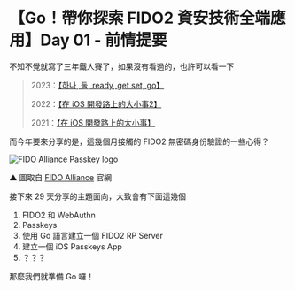 # 【Go！帶你探索 FIDO2 資安技術全端應用】Day 01 - 前情提要

不知不覺就寫了三年鐵人賽了，如果沒有看過的，也許可以看一下

> 2023：[【하나, 둘, ready, get set, go】](https://ithelp.ithome.com.tw/users/20140363/ironman/6436)
> 
> 2022：[【在 iOS 開發路上的大小事2】](https://ithelp.ithome.com.tw/users/20140363/ironman/5238)
> 
> 2021：[【在 iOS 開發路上的大小事】](https://ithelp.ithome.com.tw/users/20140363/ironman/4064)

而今年要來分享的是，這幾個月接觸的 FIDO2 無密碼身份驗證的一些心得？

![FIDO Alliance Passkey logo](https://fidoalliance.org/wp-content/uploads/2023/12/FIDO_Alliance_Passkey_logo%E2%84%A2-1024x512.jpg)

▲ 圖取自 [FIDO Alliance](https://fidoalliance.org/overview/legal/logo-usage/) 官網

接下來 29 天分享的主題面向，大致會有下面這幾個

1. FIDO2 和 WebAuthn
2. Passkeys
3. 使用 Go 語言建立一個 FIDO2 RP Server
4. 建立一個 iOS Passkeys App
5. ？？？

那麼我們就準備 Go 囉！